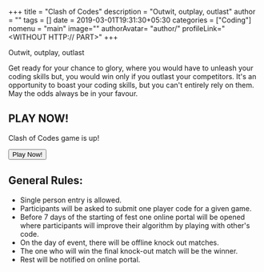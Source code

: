 +++
title = "Clash of Codes"
description = "Outwit, outplay, outlast"
author = ""
tags = []
date = 2019-03-01T19:31:30+05:30
categories = ["Coding"]
nomenu = "main"
image="<BACKGROUND IMAGE FOR YOUR POST>"
authorAvatar= "author/<YOUR AVATAR>"
profileLink="<WITHOUT HTTP:// PART>"
+++

Outwit, outplay, outlast

Get ready for your chance to glory, where you would have to unleash your
coding skills but, you would win only if you outlast your competitors.
It's an opportunity to boast your coding skills, but you can't entirely
rely on them. May the odds always be in your favour.

## PLAY NOW!

Clash of Codes game is up!

<button onClick="window.location.href='http://35.231.82.29/ClashOfCodes'">Play Now!</button>

## General Rules:

-   Single person entry is allowed.
-   Participants will be asked to submit one player code for a given game.
-   Before 7 days of the starting of fest one online portal will be opened where participants will improve their algorithm by playing with other's code.
-   On the day of event, there will be offline knock out matches.
-   The one who will win the final knock-out match will be the winner.
-   Rest will be notified on online portal.


